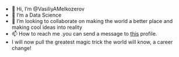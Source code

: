 - 👋 Hi, I’m @VasiliyAMelkozerov
- 👀 I’m a Data Science
- 💞️ I’m looking to collaborate on making the world a better place and making cool ideas into reality
- 📫 How to reach me .you can send a message to <a href="https://www.linkedin.com/in/vasiliy-melkozerov/">this</a> profile.
- I will now pull the greatest magic trick the world will know, a career change!
